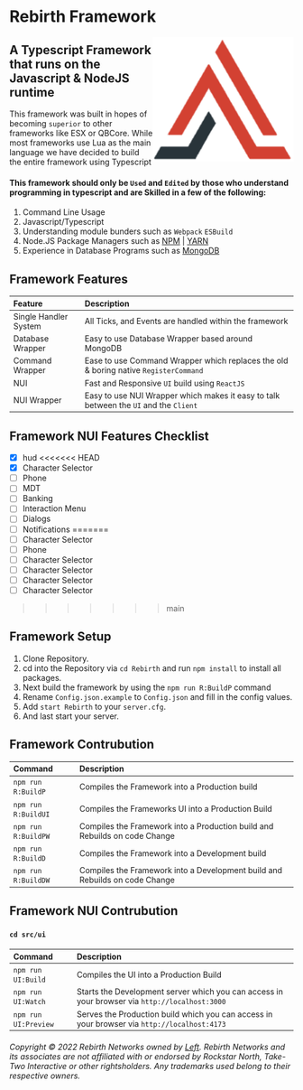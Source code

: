 # Rebirth Framework

<img src="./src/code/assets/rebirth.png" style="right:0" align="right" width="250px">

## A Typescript Framework that runs on the Javascript & NodeJS runtime

This framework was built in hopes of becoming `superior` to other frameworks like ESX or QBCore. While most frameworks use Lua as the main language we have decided to build the entire framework using Typescript

#### This framework should only be `Used` and `Edited` by those who understand programming in typescript and are Skilled in a few of the following: 

1. Command Line Usage
2. Javascript/Typescript
3. Understanding module bunders such as `Webpack` `ESBuild`
4. Node.JS Package Managers such as [NPM](https://www.npmjs.com/) | [YARN](https://yarnpkg.com/)
5. Experience in Database Programs such as [MongoDB](https://www.mongodb.com)

## Framework Features
| Feature     | Description |
| :----       | :-----      |
| Single Handler System | All Ticks, and Events are handled within the framework |
| Database Wrapper   | Easy to use Database Wrapper based around MongoDB |
| Command Wrapper | Ease to use Command Wrapper which replaces the old & boring native `RegisterCommand` |
| NUI | Fast and Responsive `UI` build using `ReactJS` |
| NUI Wrapper | Easy to use NUI Wrapper which makes it easy to talk between the `UI` and the `Client` |

## Framework NUI Features Checklist

- [x] hud
<<<<<<< HEAD
- [X] Character Selector
- [ ] Phone
- [ ] MDT
- [ ] Banking
- [ ] Interaction Menu
- [ ] Dialogs
- [ ] Notifications
=======
- [ ] Character Selector
- [ ] Phone
- [ ] Character Selector
- [ ] Character Selector
- [ ] Character Selector
- [ ] Character Selector
>>>>>>> main

## Framework Setup

1. Clone Repository.
2. cd into the Repository via `cd Rebirth` and run `npm install` to install all packages.
3. Next build the framework by using the `npm run R:BuildP` command
4. Rename `Config.json.example` to `Config.json` and fill in the config values.
5. Add `start Rebirth` to your `server.cfg`.
6. And last start your server.

## Framework Contrubution

| Command | Description |
| :------ | :- |
| `npm run R:BuildP` | Compiles the Framework into a Production build |
| `npm run R:BuildUI` | Compiles the Frameworks UI into a Production Build |
| `npm run R:BuildPW` | Compiles the Framework into a Production build and Rebuilds on code Change |
| `npm run R:BuildD` | Compiles the Framework into a Development build |
| `npm run R:BuildDW` | Compiles the Framework into a Development build and Rebuilds on code Change |

## Framework NUI Contrubution
#### `cd src/ui`

| Command | Description |
| :------ | :- |
| `npm run UI:Build` | Compiles the UI into a Production Build |
| `npm run UI:Watch` | Starts the Development server which you can access in your browser via `http://localhost:3000` |
| `npm run UI:Preview` | Serves the Production build which you can access in your browser via `http://localhost:4173` |

###### Copyright &copy; 2022 Rebirth Networks owned by [Left](https://github.com/BigBoyLeft). Rebirth Networks and its associates are not affiliated with or endorsed by Rockstar North, Take-Two Interactive or other rightsholders. Any trademarks used belong to their respective owners.
